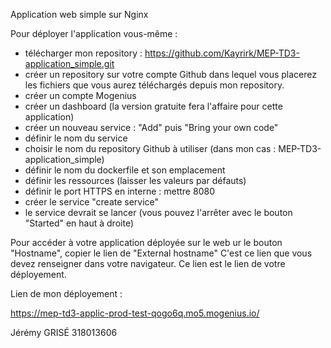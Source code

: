 Application web simple sur Nginx 

Pour déployer l'application vous-même :
- télécharger mon repository : https://github.com/Kayrirk/MEP-TD3-application_simple.git
- créer un repository sur votre compte Github dans lequel vous placerez les fichiers que vous aurez téléchargés depuis mon repository.
- créer un compte Mogenius
- créer un dashboard (la version gratuite fera l'affaire pour cette application)
- créer un nouveau service : "Add" puis "Bring your own code"
- définir le nom du service
- choisir le nom du repository Github à utiliser (dans mon cas : MEP-TD3-application_simple)
- définir le nom du dockerfile et son emplacement
- définir les ressources (laisser les valeurs par défauts)
- définir le port HTTPS en interne : mettre 8080
- créer le service "create service"
- le service devrait se lancer (vous pouvez l'arrêter avec le bouton "Started" en haut à droite)

Pour accéder à votre application déployée sur le web ur le bouton "Hostname", copier le lien de "External hostname"
C'est ce lien que vous devez renseigner dans votre navigateur.
Ce lien est le lien de votre déployement.

Lien de mon déployement : 

https://mep-td3-applic-prod-test-qogo6q.mo5.mogenius.io/

Jérémy GRISÉ 318013606
